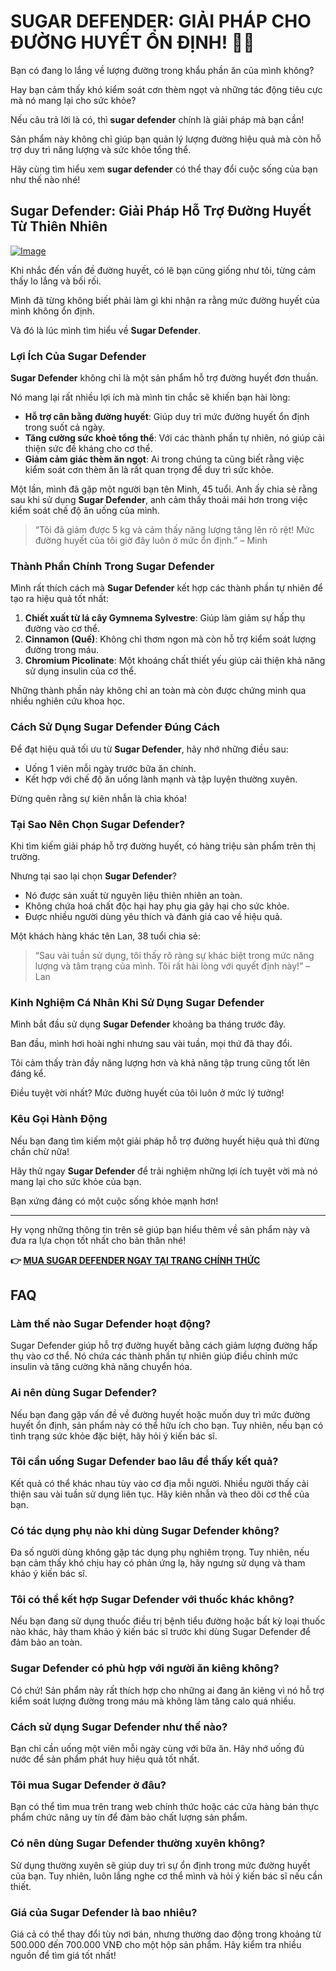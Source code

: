 # SUGAR DEFENDER: GIẢI PHÁP CHO ĐƯỜNG HUYẾT ỔN ĐỊNH! 🍬✨

Bạn có đang lo lắng về lượng đường trong khẩu phần ăn của mình không? 

Hay bạn cảm thấy khó kiểm soát cơn thèm ngọt và những tác động tiêu cực mà nó mang lại cho sức khỏe? 

Nếu câu trả lời là có, thì **sugar defender** chính là giải pháp mà bạn cần! 

Sản phẩm này không chỉ giúp bạn quản lý lượng đường hiệu quả mà còn hỗ trợ duy trì năng lượng và sức khỏe tổng thể. 

Hãy cùng tìm hiểu xem **sugar defender** có thể thay đổi cuộc sống của bạn như thế nào nhé!

## Sugar Defender: Giải Pháp Hỗ Trợ Đường Huyết Từ Thiên Nhiên

[![Image](https://sugardefender24.com/assets/img/SUGARDEFENDERx3-500px.webp)](https://gchaffi.com/wo0ygI4u)

Khi nhắc đến vấn đề đường huyết, có lẽ bạn cũng giống như tôi, từng cảm thấy lo lắng và bối rối. 

Mình đã từng không biết phải làm gì khi nhận ra rằng mức đường huyết của mình không ổn định.

Và đó là lúc mình tìm hiểu về **Sugar Defender**.

### Lợi Ích Của Sugar Defender

**Sugar Defender** không chỉ là một sản phẩm hỗ trợ đường huyết đơn thuần. 

Nó mang lại rất nhiều lợi ích mà mình tin chắc sẽ khiến bạn hài lòng:

- **Hỗ trợ cân bằng đường huyết**: Giúp duy trì mức đường huyết ổn định trong suốt cả ngày.
- **Tăng cường sức khoẻ tổng thể**: Với các thành phần tự nhiên, nó giúp cải thiện sức đề kháng cho cơ thể.
- **Giảm cảm giác thèm ăn ngọt**: Ai trong chúng ta cũng biết rằng việc kiểm soát cơn thèm ăn là rất quan trọng để duy trì sức khỏe.

Một lần, mình đã gặp một người bạn tên Minh, 45 tuổi. Anh ấy chia sẻ rằng sau khi sử dụng **Sugar Defender**, anh cảm thấy thoải mái hơn trong việc kiểm soát chế độ ăn uống của mình.

> “Tôi đã giảm được 5 kg và cảm thấy năng lượng tăng lên rõ rệt! Mức đường huyết của tôi giờ đây luôn ở mức ổn định.” – Minh

### Thành Phần Chính Trong Sugar Defender

Mình rất thích cách mà **Sugar Defender** kết hợp các thành phần tự nhiên để tạo ra hiệu quả tốt nhất:

1. **Chiết xuất từ lá cây Gymnema Sylvestre**: Giúp làm giảm sự hấp thụ đường vào cơ thể.
2. **Cinnamon (Quế)**: Không chỉ thơm ngon mà còn hỗ trợ kiểm soát lượng đường trong máu.
3. **Chromium Picolinate**: Một khoáng chất thiết yếu giúp cải thiện khả năng sử dụng insulin của cơ thể.

Những thành phần này không chỉ an toàn mà còn được chứng minh qua nhiều nghiên cứu khoa học.

### Cách Sử Dụng Sugar Defender Đúng Cách

Để đạt hiệu quả tối ưu từ **Sugar Defender**, hãy nhớ những điều sau:

- Uống 1 viên mỗi ngày trước bữa ăn chính.
- Kết hợp với chế độ ăn uống lành mạnh và tập luyện thường xuyên.

Đừng quên rằng sự kiên nhẫn là chìa khóa!

### Tại Sao Nên Chọn Sugar Defender?

Khi tìm kiếm giải pháp hỗ trợ đường huyết, có hàng triệu sản phẩm trên thị trường. 

Nhưng tại sao lại chọn **Sugar Defender**?

- Nó được sản xuất từ nguyên liệu thiên nhiên an toàn.
- Không chứa hoá chất độc hại hay phụ gia gây hại cho sức khỏe.
- Được nhiều người dùng yêu thích và đánh giá cao về hiệu quả.

Một khách hàng khác tên Lan, 38 tuổi chia sẻ:

> “Sau vài tuần sử dụng, tôi thấy rõ ràng sự khác biệt trong mức năng lượng và tâm trạng của mình. Tôi rất hài lòng với quyết định này!” – Lan

### Kinh Nghiệm Cá Nhân Khi Sử Dụng Sugar Defender

Mình bắt đầu sử dụng **Sugar Defender** khoảng ba tháng trước đây. 

Ban đầu, mình hơi hoài nghi nhưng sau vài tuần, mọi thứ đã thay đổi.

Tôi cảm thấy tràn đầy năng lượng hơn và khả năng tập trung cũng tốt lên đáng kể.

Điều tuyệt vời nhất? Mức đường huyết của tôi luôn ở mức lý tưởng!

### Kêu Gọi Hành Động

Nếu bạn đang tìm kiếm một giải pháp hỗ trợ đường huyết hiệu quả thì đừng chần chừ nữa!

Hãy thử ngay **Sugar Defender** để trải nghiệm những lợi ích tuyệt vời mà nó mang lại cho sức khỏe của bạn.

Bạn xứng đáng có một cuộc sống khỏe mạnh hơn!

---

Hy vọng những thông tin trên sẽ giúp bạn hiểu thêm về sản phẩm này và đưa ra lựa chọn tốt nhất cho bản thân nhé!



**👉 [MUA SUGAR DEFENDER NGAY TẠI TRANG CHÍNH THỨC](https://gchaffi.com/wo0ygI4u)**

## FAQ

### Làm thế nào Sugar Defender hoạt động?
Sugar Defender giúp hỗ trợ đường huyết bằng cách giảm lượng đường hấp thụ vào cơ thể. Nó chứa các thành phần tự nhiên giúp điều chỉnh mức insulin và tăng cường khả năng chuyển hóa.

### Ai nên dùng Sugar Defender?
Nếu bạn đang gặp vấn đề về đường huyết hoặc muốn duy trì mức đường huyết ổn định, sản phẩm này có thể hữu ích cho bạn. Tuy nhiên, nếu bạn có tình trạng sức khỏe đặc biệt, hãy hỏi ý kiến bác sĩ.

### Tôi cần uống Sugar Defender bao lâu để thấy kết quả?
Kết quả có thể khác nhau tùy vào cơ địa mỗi người. Nhiều người thấy cải thiện sau vài tuần sử dụng liên tục. Hãy kiên nhẫn và theo dõi cơ thể của bạn.

### Có tác dụng phụ nào khi dùng Sugar Defender không?
Đa số người dùng không gặp tác dụng phụ nghiêm trọng. Tuy nhiên, nếu bạn cảm thấy khó chịu hay có phản ứng lạ, hãy ngưng sử dụng và tham khảo ý kiến bác sĩ.

### Tôi có thể kết hợp Sugar Defender với thuốc khác không?
Nếu bạn đang sử dụng thuốc điều trị bệnh tiểu đường hoặc bất kỳ loại thuốc nào khác, hãy tham khảo ý kiến bác sĩ trước khi dùng Sugar Defender để đảm bảo an toàn.

### Sugar Defender có phù hợp với người ăn kiêng không?
Có chứ! Sản phẩm này rất thích hợp cho những ai đang ăn kiêng vì nó hỗ trợ kiểm soát lượng đường trong máu mà không làm tăng calo quá nhiều.

### Cách sử dụng Sugar Defender như thế nào?
Bạn chỉ cần uống một viên mỗi ngày cùng với bữa ăn. Hãy nhớ uống đủ nước để sản phẩm phát huy hiệu quả tốt nhất.

### Tôi mua Sugar Defender ở đâu?
Bạn có thể tìm mua trên trang web chính thức hoặc các cửa hàng bán thực phẩm chức năng uy tín để đảm bảo chất lượng sản phẩm.

### Có nên dùng Sugar Defender thường xuyên không?
Sử dụng thường xuyên sẽ giúp duy trì sự ổn định trong mức đường huyết của bạn. Tuy nhiên, luôn lắng nghe cơ thể mình và hỏi ý kiến bác sĩ nếu cần thiết.

### Giá của Sugar Defender là bao nhiêu?
Giá cả có thể thay đổi tùy nơi bán, nhưng thường dao động trong khoảng từ 500.000 đến 700.000 VNĐ cho một hộp sản phẩm. Hãy kiểm tra nhiều nguồn để tìm giá tốt nhất!
